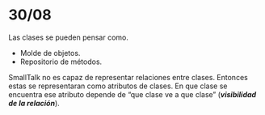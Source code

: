 # 30/08

Las clases se pueden pensar como.

- Molde de objetos.
- Repositorio de métodos.

SmallTalk no es capaz de representar relaciones entre clases. Entonces estas se representaran como atributos de clases. En que clase se encuentra ese atributo depende de “que clase ve a que clase” (***visibilidad de la relación***).